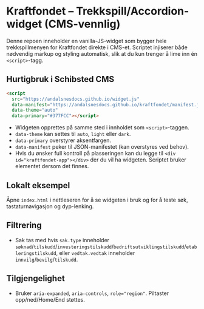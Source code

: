 # Kraftfondet – Trekkspill/Accordion-widget (CMS-vennlig)

Denne repoen inneholder en vanilla-JS-widget som bygger hele trekkspillmenyen for Kraftfondet direkte i CMS-et. Scriptet injiserer både nødvendig markup og styling automatisk, slik at du kun trenger å lime inn én `<script>`-tagg.

## Hurtigbruk i Schibsted CMS
```html
<script
  src="https://andalsnesdocs.github.io/widget.js"
  data-manifest="https://andalsnesdocs.github.io/kraftfondet/manifest.json"
  data-theme="auto"
  data-primary="#377FCC"></script>
```

- Widgeten opprettes på samme sted i innholdet som `<script>`-taggen.
- `data-theme` kan settes til `auto`, `light` eller `dark`.
- `data-primary` overstyrer aksentfargen.
- `data-manifest` peker til JSON-manifestet (kan overstyres ved behov).
- Hvis du ønsker full kontroll på plasseringen kan du legge til `<div id="kraftfondet-app"></div>` der du vil ha widgeten. Scriptet bruker elementet dersom det finnes.

## Lokalt eksempel
Åpne `index.html` i nettleseren for å se widgeten i bruk og for å teste søk, tastaturnavigasjon og dyp-lenking.

## Filtrering
- Sak tas med hvis `sak.type` inneholder `søknad`/`tilskudd`/`investeringstilskudd`/`bedriftsutviklingstilskudd`/`etableringstilskudd`,
  eller `vedtak.vedtak` inneholder `innvilg`/`bevilg`/`tilskudd`.

## Tilgjengelighet
- Bruker `aria-expanded`, `aria-controls`, `role="region"`. Piltaster opp/ned/Home/End støttes.
